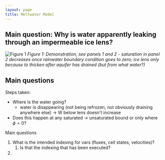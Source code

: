 ```yaml
---
layout: page
title: Meltwater Model 
---
```


## Main question: Why is water apparently leaking through an impermeable ice lens?

![Figure 1](https://raw.githubusercontent.com/Elizabethcase/elizabethcase.github.io/master/assets/img/ice_lens_leak.png)
*Figure 1: Demonstration, see panels 1 and 2 - saturation in panel 2 decreases once rainwater boundary condition goes to zero; ice lens only because to thicken after aquifer has drained (but from what water?)*

## Main questions

Steps taken:

- Where is the water going?
	- water is disappearing (not being refrozen, not obviously draining anywhere else) -> W below lens doesn't increase 
- Does this happen at any saturated -> unsaturated bound or only where $\phi=0$?


Main questions
1. What is the intended indexing for vars (fluxes, cell states, velocities)?
	1. Is that the indexing that has been executed?
2. 